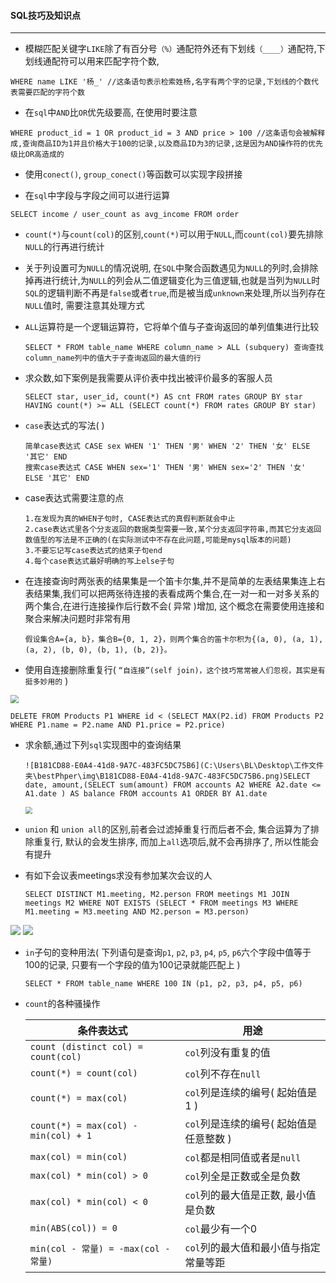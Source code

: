 #### SQL技巧及知识点

------

- 模糊匹配关键字`LIKE`除了有百分号`（%）`通配符外还有下划线`（____）`通配符,下划线通配符可以用来匹配字符个数, 


```
WHERE name LIKE '杨_' //这条语句表示检索姓杨,名字有两个字的记录,下划线的个数代表需要匹配的字符个数
```

- 在`sql`中`AND`比`OR`优先级要高, 在使用时要注意


```
WHERE product_id = 1 OR product_id = 3 AND price > 100 //这条语句会被解释成,查询商品ID为1并且价格大于100的记录,以及商品ID为3的记录,这是因为AND操作符的优先级比OR高造成的
```

- 使用`conect()`, `group_conect()`等函数可以实现字段拼接

- 在`sql`中字段与字段之间可以进行运算

```
SELECT income / user_count as avg_income FROM order
```

- `count(*)`与`count(col)`的区别,`count(*)`可以用于`NULL`,而`count(col)`要先排除`NULL`的行再进行统计

- 关于列设置可为`NULL`的情况说明, 在`SQL`中聚合函数遇见为`NULL`的列时,会排除掉再进行统计,为`NULL`的列会从二值逻辑变化为三值逻辑,也就是当列为`NULL`时`SQL`的逻辑判断不再是`false`或者`true`,而是被当成`unknown`来处理,所以当列存在`NULL`值时, 需要注意其处理方式

- `ALL`运算符是一个逻辑运算符，它将单个值与子查询返回的单列值集进行比较

  ```
  SELECT * FROM table_name WHERE column_name > ALL (subquery) 查询查找column_name列中的值大于子查询返回的最大值的行
  ```

- 求众数,如下案例是我需要从评价表中找出被评价最多的客服人员

  ```
  SELECT star, user_id, count(*) AS cnt FROM rates GROUP BY star HAVING count(*) >= ALL (SELECT count(*) FROM rates GROUP BY star)
  ```

- `case`表达式的写法(  )

  ```
  简单case表达式 CASE sex WHEN '1' THEN '男' WHEN '2' THEN '女' ELSE '其它' END
  搜索case表达式 CASE WHEN sex='1' THEN '男' WHEN sex='2' THEN '女' ELSE '其它' END
  ```

- case表达式需要注意的点

  ```
  1.在发现为真的WHEN子句时, CASE表达式的真假判断就会中止
  2.case表达式里各个分支返回的数据类型需要一致,某个分支返回字符串,而其它分支返回数值型的写法是不正确的(在实际测试中不存在此问题,可能是mysql版本的问题)
  3.不要忘记写case表达式的结束子句end
  4.每个case表达式最好明确的写上else子句
  ```

- 在连接查询时两张表的结果集是一个笛卡尔集,并不是简单的左表结果集连上右表结果集,我们可以把两张待连接的表看成两个集合,在一对一和一对多关系的两个集合,在进行连接操作后行数不会( 异常 )增加, 这个概念在需要使用连接和聚合来解决问题时非常有用

  ```
  假设集合A={a, b}，集合B={0, 1, 2}，则两个集合的笛卡尔积为{(a, 0), (a, 1), (a, 2), (b, 0), (b, 1), (b, 2)}。
  ```

- 使用自连接删除重复行( `“自连接”(self join)，这个技巧常常被人们忽视，其实是有挺多妙用的` )

<img src="C:\Users\BL\Desktop\工作文件夹\bestPhper\img\718C8900-B493-429e-A9FD-9321428A0C8E.png" style="zoom:80%;" />

```
DELETE FROM Products P1 WHERE id < (SELECT MAX(P2.id) FROM Products P2  WHERE P1.name = P2.name AND P1.price = P2.price)
```

- 求余额,通过下列`sql`实现图中的查询结果 

  ```
  ![B181CD88-E0A4-41d8-9A7C-483FC5DC75B6](C:\Users\BL\Desktop\工作文件夹\bestPhper\img\B181CD88-E0A4-41d8-9A7C-483FC5DC75B6.png)SELECT date, amount,(SELECT sum(amount) FROM accounts A2 WHERE A2.date <= A1.date ) AS balance FROM accounts A1 ORDER BY A1.date
  ```

  <img src="C:\Users\BL\Desktop\工作文件夹\bestPhper\img\66CDA565-AF75-4c0f-BDCC-C45D4ADC57E8.png" style="zoom:67%;" />

- `union` 和 `union all`的区别,前者会过滤掉重复行而后者不会, 集合运算为了排除重复行, 默认的会发生排序, 而加上`all`选项后,就不会再排序了, 所以性能会有提升

- 有如下会议表meetings求没有参加某次会议的人

  ```
  SELECT DISTINCT M1.meeting, M2.person FROM meetings M1 JOIN meetings M2 WHERE NOT EXISTS (SELECT * FROM meetings M3 WHERE M1.meeting = M3.meeting AND M2.person = M3.person)
  ```

<img src="C:\Users\BL\Desktop\工作文件夹\bestPhper\img\82BF7DA9-78E3-4dc1-8FCD-C69D9F02E39C.png"  />

<img src="C:\Users\BL\Desktop\工作文件夹\bestPhper\img\B181CD88-E0A4-41d8-9A7C-483FC5DC75B6.png"  />

- `in`子句的变种用法( 下列语句是查询`p1`, `p2`, `p3`, `p4`, `p5`, `p6`六个字段中值等于100的记录, 只要有一个字段的值为100记录就能匹配上 )

  ```
  SELECT * FROM table_name WHERE 100 IN (p1, p2, p3, p4, p5, p6)
  ```

- `count`的各种骚操作

  | 条件表达式                           | 用途                                    |
  | ------------------------------------ | --------------------------------------- |
  | `count (distinct col) = count(col)`  | `col`列没有重复的值                     |
  | `count(*) = count(col)`              | `col`列不存在`null`                     |
  | `count(*) = max(col)`                | `col`列是连续的编号( 起始值是1 )        |
  | `count(*) = max(col) - min(col) + 1` | `col`列是连续的编号( 起始值是任意整数 ) |
  | `max(col) = min(col)`                | `col`都是相同值或者是`null`             |
  | `max(col) * min(col) > 0`            | `col`列全是正数或全是负数               |
  | `max(col) * min(col) < 0`            | `col`列的最大值是正数, 最小值是负数     |
  | `min(ABS(col)) = 0`                  | `col`最少有一个0                        |
  | `min(col - 常量) = -max(col - 常量)` | `col`列的最大值和最小值与指定常量等距   |

  